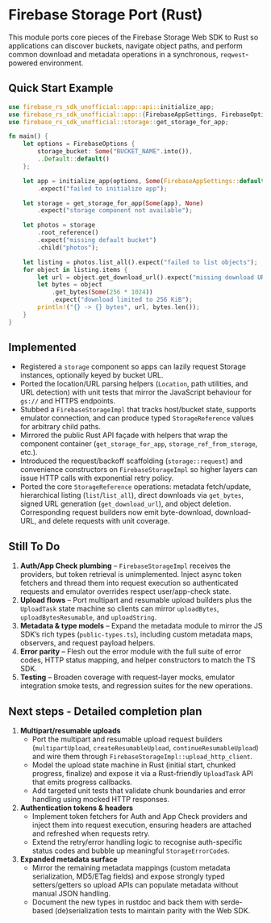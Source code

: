 # Firebase Storage Port (Rust)

This module ports core pieces of the Firebase Storage Web SDK to Rust so applications can discover buckets, navigate
object paths, and perform common download and metadata operations in a synchronous, `reqwest`-powered environment.

## Quick Start Example

```rust
use firebase_rs_sdk_unofficial::app::api::initialize_app;
use firebase_rs_sdk_unofficial::app::{FirebaseAppSettings, FirebaseOptions};
use firebase_rs_sdk_unofficial::storage::get_storage_for_app;

fn main() {
    let options = FirebaseOptions {
        storage_bucket: Some("BUCKET_NAME".into()),
        ..Default::default()
    };

    let app = initialize_app(options, Some(FirebaseAppSettings::default()))
        .expect("failed to initialize app");

    let storage = get_storage_for_app(Some(app), None)
        .expect("storage component not available");

    let photos = storage
        .root_reference()
        .expect("missing default bucket")
        .child("photos");

    let listing = photos.list_all().expect("failed to list objects");
    for object in listing.items {
        let url = object.get_download_url().expect("missing download URL");
        let bytes = object
            .get_bytes(Some(256 * 1024))
            .expect("download limited to 256 KiB");
        println!("{} -> {} bytes", url, bytes.len());
    }
}
```

## Implemented

- Registered a `storage` component so apps can lazily request Storage instances, optionally keyed by bucket URL.
- Ported the location/URL parsing helpers (`Location`, path utilities, and URL detection) with unit tests that mirror the
  JavaScript behaviour for `gs://` and HTTPS endpoints.
- Stubbed a `FirebaseStorageImpl` that tracks host/bucket state, supports emulator connection, and can produce typed
  `StorageReference` values for arbitrary child paths.
- Mirrored the public Rust API façade with helpers that wrap the component container (`get_storage_for_app`,
  `storage_ref_from_storage`, etc.).
- Introduced the request/backoff scaffolding (`storage::request`) and convenience constructors on
  `FirebaseStorageImpl` so higher layers can issue HTTP calls with exponential retry policy.
- Ported the core `StorageReference` operations: metadata fetch/update, hierarchical listing (`list`/`list_all`), direct
  downloads via `get_bytes`, signed URL generation (`get_download_url`), and object deletion. Corresponding request
  builders now emit byte-download, download-URL, and delete requests with unit coverage.

## Still To Do

1. **Auth/App Check plumbing** – `FirebaseStorageImpl` receives the providers, but token retrieval is unimplemented.
   Inject async token fetchers and thread them into request execution so authenticated requests and emulator overrides
   respect user/app-check state.
2. **Upload flows** – Port multipart and resumable upload builders plus the `UploadTask` state machine so clients can
   mirror `uploadBytes`, `uploadBytesResumable`, and `uploadString`.
3. **Metadata & type models** – Expand the metadata module to mirror the JS SDK’s rich types (`public-types.ts`),
   including custom metadata maps, observers, and request payload helpers.
4. **Error parity** – Flesh out the error module with the full suite of error codes, HTTP status mapping, and helper
   constructors to match the TS SDK.
5. **Testing** – Broaden coverage with request-layer mocks, emulator integration smoke tests, and regression suites for
   the new operations.

## Next steps - Detailed completion plan

1. **Multipart/resumable uploads**
   - Port the multipart and resumable upload request builders (`multipartUpload`, `createResumableUpload`,
     `continueResumableUpload`) and wire them through `FirebaseStorageImpl::upload_http_client`.
   - Model the upload state machine in Rust (initial start, chunked progress, finalize) and expose it via a Rust-friendly
     `UploadTask` API that emits progress callbacks.
   - Add targeted unit tests that validate chunk boundaries and error handling using mocked HTTP responses.
2. **Authentication tokens & headers**
   - Implement token fetchers for Auth and App Check providers and inject them into request execution, ensuring headers
     are attached and refreshed when requests retry.
   - Extend the retry/error handling logic to recognise auth-specific status codes and bubble up meaningful
     `StorageErrorCode`s.
3. **Expanded metadata surface**
   - Mirror the remaining metadata mappings (custom metadata serialization, MD5/ETag fields) and expose strongly typed
     setters/getters so upload APIs can populate metadata without manual JSON handling.
   - Document the new types in rustdoc and back them with serde-based (de)serialization tests to maintain parity with
     the Web SDK.
